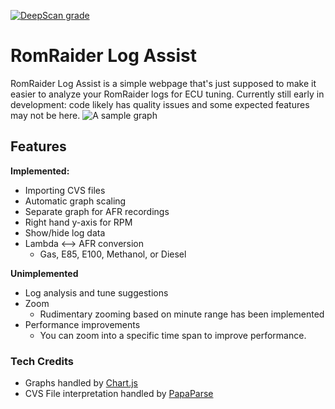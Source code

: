 ﻿[![DeepScan grade](https://deepscan.io/api/teams/1405/projects/16641/branches/361084/badge/grade.svg)](https://deepscan.io/dashboard#view=project&tid=1405&pid=16641&bid=361084)

# RomRaider Log Assist
RomRaider Log Assist is a simple webpage that's just supposed to make it easier to analyze your RomRaider logs for ECU tuning. Currently still early in development: code likely has quality issues and some expected features may not be here.
![A sample graph](https://experiments.bennottelling.com/RR/pics/demo.gif)

## Features
**Implemented:**

 - Importing CVS files
 - Automatic graph scaling
 - Separate graph for AFR recordings
 - Right hand y-axis for RPM
 - Show/hide log data
 - Lambda <--> AFR  conversion
   -  Gas, E85, E100, Methanol, or Diesel

**Unimplemented**

 - Log analysis and tune suggestions
 - Zoom
   - Rudimentary zooming based on minute range has been implemented
 - Performance improvements
   - You can zoom into a specific time span to improve performance.

### Tech Credits

 - Graphs handled by [Chart.js](https://www.chartjs.org/)
 - CVS File interpretation handled by [PapaParse](https://github.com/mholt/PapaParse)
